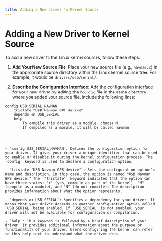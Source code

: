 ```yaml
---
title: Adding a New Driver to Kernel Source
---
```


# Adding a New Driver to Kernel Source

To add a new driver to the Linux kernel sources, follow these steps:

1. **Add Your New Source File**: Place your new source file (e.g., `navman.c`) in the appropriate source directory within the Linux kernel source tree. For example, it would be `drivers/usb/serial/`.

2. **Describe the Configuration Interface**: Add the configuration interface for your new driver by editing the `Kconfig` file in the same directory where you added your source file. Include the following lines:

```make
config USB_SERIAL_NAVMAN
    tristate "USB Navman GPS device"
    depends on USB_SERIAL
    help
        To compile this driver as a module, choose M.
        If compiled as a module, it will be called navman.




- `config USB_SERIAL_NAVMAN`: Defines the configuration option for your driver. It gives your driver a unique identifier that can be used to enable or disable it during the kernel configuration process. The `config` keyword is used to declare a configuration option.

- `tristate "USB Navman GPS device"`: Sets the configuration option's name and description. In this case, the option is named "USB Navman GPS device." The `"tristate"` keyword indicates that the option can have three states: "Y" (yes, compile as part of the kernel), "M" (compile as a module), and "N" (do not compile). The description provides information about what the option represents.

- `depends on USB_SERIAL`: Specifies a dependency for your driver. It means that your driver depends on another configuration option called `USB_SERIAL` being enabled. If `USB_SERIAL` is not enabled, your driver will not be available for configuration or compilation.

- `help`: This keyword is followed by a brief description of your driver. It provides additional information about the purpose or functionality of your driver. Users configuring the kernel can refer to this help text to understand what the driver does.


